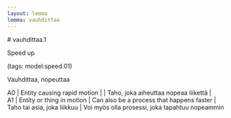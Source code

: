 ```yaml
---
layout: lemma
lemma: vauhdittaa
---
```


<div class="sense">
# <span class="sensename">vauhdittaa.1</span>

<span class="description">Speed up</span>

(tags: model:speed.01)

<span class="description">Vauhdittaa, nopeuttaa</span>

A0 | Entity causing rapid motion |   | Taho, joka aiheuttaa nopeaa liikettä |  
A1 | Entity or thing in motion | Can also be a process that happens faster | Taho tai asia, joka liikkuu | Voi myös olla prosessi, joka tapahtuu nopeammin

</div>

